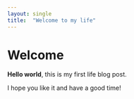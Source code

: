 ```yaml
---
layout: single
title:  "Welcome to my life"
---
```


# Welcome

**Hello world**, this is my first life blog post.

I hope you like it and have a good time!
